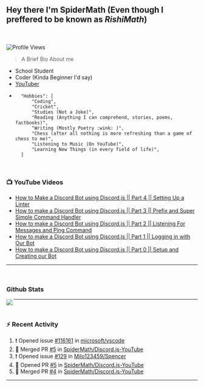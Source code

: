 ## **Hey there I'm SpiderMath (Even though I preffered to be known as *RishiMath*)**
<br><br>
![Profile Views](https://komarev.com/ghpvc/?username=SpiderMath)

> A Brief Bio About me
- School Student
- Coder (Kinda Beginner I'd say)
- [YouTuber](https://youtube.com/channel/UCuQvyfLaZOG4bPwEvqSYCLg)
- ```js<br>
	"Hobbies": [
		"Coding",
		"Cricket",
		"Studies (Not a Joke)",
		"Reading (Anything I can comprehend, stories, poems, factbooks)",
		"Writing (Mostly Poetry :wink: )",
		"Chess (after all nothing is more refreshing than a game of chess to me)",
		"Listening to Music (On YouTube)",
		"Learning New Things (in every field of life)",
	]
	```
<br>

### 📺 YouTube Videos
<!-- YOUTUBE:START -->
- [How to Make a Discord Bot using Discord.js || Part 4 || Setting Up a Linter](https://www.youtube.com/watch?v=Sx1i83ghzlg)
- [How to make a Discord Bot using Discord.js || Part 3 || Prefix and Super Simple Command Handler](https://www.youtube.com/watch?v=VNxnXNWhmlU)
- [How to make a Discord Bot using Discord.js || Part 2 || Listening For Messages and Ping Command](https://www.youtube.com/watch?v=ZVVS-6GLqTc)
- [How to make a Discord Bot using Discord.js || Part 1 || Logging in with Our Bot](https://www.youtube.com/watch?v=UVx4m8y1T7I)
- [How to make a Discord Bot using Discord.js || Part 0 || Setup and Creating our Bot](https://www.youtube.com/watch?v=41U7hTW5-5E)
<!-- YOUTUBE:END -->
<hr>
<br>

### Github Stats
<img align="left" src="https://github-readme-stats.vercel.app/api?username=SpiderMath&show_icon=true">
<hr>
<br>

### :zap: Recent Activity
<!--START_SECTION:activity-->
1. ❗️ Opened issue [#116161](https://github.com/microsoft/vscode/issues/116161) in [microsoft/vscode](https://github.com/microsoft/vscode)
2. 🎉 Merged PR [#5](https://github.com/SpiderMath/Discord.js-YouTube/pull/5) in [SpiderMath/Discord.js-YouTube](https://github.com/SpiderMath/Discord.js-YouTube)
3. ❗️ Opened issue [#129](https://github.com/Milo123459/Spencer/issues/129) in [Milo123459/Spencer](https://github.com/Milo123459/Spencer)
4. 💪 Opened PR [#5](https://github.com/SpiderMath/Discord.js-YouTube/pull/5) in [SpiderMath/Discord.js-YouTube](https://github.com/SpiderMath/Discord.js-YouTube)
5. 🎉 Merged PR [#4](https://github.com/SpiderMath/Discord.js-YouTube/pull/4) in [SpiderMath/Discord.js-YouTube](https://github.com/SpiderMath/Discord.js-YouTube)
<!--END_SECTION:activity-->
<hr>